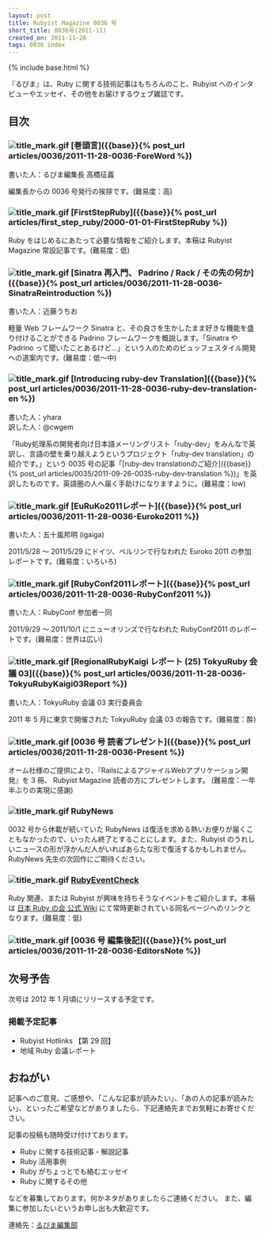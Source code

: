 ```yaml
---
layout: post
title: Rubyist Magazine 0036 号
short_title: 0036号(2011-11)
created_on: 2011-11-28
tags: 0036 index
---
```

{% include base.html %}


『るびま』は、Ruby に関する技術記事はもちろんのこと、Rubyist へのインタビューやエッセイ、その他をお届けするウェブ雑誌です。

## 目次

### ![title_mark.gif]({{base}}{{site.baseurl}}/images/title_mark.gif) [巻頭言]({{base}}{% post_url articles/0036/2011-11-28-0036-ForeWord %})

書いた人：るびま編集長 高橋征義

編集長からの 0036 号発行の挨拶です。(難易度：高)

### ![title_mark.gif]({{base}}{{site.baseurl}}/images/title_mark.gif) [FirstStepRuby]({{base}}{% post_url articles/first_step_ruby/2000-01-01-FirstStepRuby %})

Ruby をはじめるにあたって必要な情報をご紹介します。本稿は Rubyist Magazine 常設記事です。(難易度：低)

### ![title_mark.gif]({{base}}{{site.baseurl}}/images/title_mark.gif) [Sinatra 再入門、 Padrino / Rack / その先の何か]({{base}}{% post_url articles/0036/2011-11-28-0036-SinatraReintroduction %})

書いた人：近藤うちお

軽量 Web フレームワーク Sinatra と、その良さを生かしたまま好きな機能を盛り付けることができる Padrino フレームワークを概説します。「Sinatra や Padrino って聞いたことあるけど…」という人のためのビュッフェスタイル開発への道案内です。(難易度：低〜中)

### ![title_mark.gif]({{base}}{{site.baseurl}}/images/title_mark.gif)  [Introducing ruby-dev Translation]({{base}}{% post_url articles/0036/2011-11-28-0036-ruby-dev-translation-en %})

書いた人：yhara<br />
訳した人：@cwgem

「Ruby処理系の開発者向け日本語メーリングリスト「ruby-dev」をみんなで英訳し、言語の壁を乗り越えようというプロジェクト「ruby-dev translation」の紹介です。」という 0035 号の記事「[ruby-dev translationのご紹介]({{base}}{% post_url articles/0035/2011-09-26-0035-ruby-dev-translation %})」を英訳したものです。英語圏の人へ届く手助けになりますように。(難易度：low)

### ![title_mark.gif]({{base}}{{site.baseurl}}/images/title_mark.gif)  [EuRuKo2011レポート]({{base}}{% post_url articles/0036/2011-11-28-0036-Euroko2011 %})

書いた人：五十嵐邦明 (igaiga)

2011/5/28 〜 2011/5/29 にドイツ、ベルリンで行なわれた Euroko 2011 の参加レポートです。(難易度：いろいろ)

### ![title_mark.gif]({{base}}{{site.baseurl}}/images/title_mark.gif) [RubyConf2011レポート]({{base}}{% post_url articles/0036/2011-11-28-0036-RubyConf2011 %})

書いた人：RubyConf 参加者一同

2011/9/29 〜 2011/10/1 にニューオリンズで行なわれた RubyConf2011 のレポートです。(難易度：世界は広い)

### ![title_mark.gif]({{base}}{{site.baseurl}}/images/title_mark.gif) [RegionalRubyKaigi レポート (25) TokyuRuby 会議 03]({{base}}{% post_url articles/0036/2011-11-28-0036-TokyuRubyKaigi03Report %})

書いた人：TokyuRuby 会議 03 実行委員会

2011 年 5 月に東京で開催された TokyuRuby 会議 03 の報告です。(難易度：酔)

### ![title_mark.gif]({{base}}{{site.baseurl}}/images/title_mark.gif) [0036 号 読者プレゼント]({{base}}{% post_url articles/0036/2011-11-28-0036-Present %})

オーム社様のご提供により、『RailsによるアジャイルWebアプリケーション開発』を 3 冊、 Rubyist Magazine 読者の方にプレゼントします。 (難易度：一年半ぶりの実現に感謝)

### ![title_mark.gif]({{base}}{{site.baseurl}}/images/title_mark.gif) RubyNews

0032 号から休載が続いていた RubyNews は復活を求める熱いお便りが届くこともなかったので、いったん終了とすることにします。また、Rubyist のうれしいニュースの形が浮かんだ人がいればあらたな形で復活するかもしれません。RubyNews 先生の次回作にご期待ください。

### ![title_mark.gif]({{base}}{{site.baseurl}}/images/title_mark.gif) [RubyEventCheck](https://cosen.se/ruby-no-kai/RubyEventCheck)

Ruby 関連、または Rubyist が興味を持ちそうなイベントをご紹介します。本稿は [日本 Ruby の会 公式 Wiki](https://cosen.se/ruby-no-kai/) にて常時更新されている同名ページへのリンクとなります。(難易度：低)

### ![title_mark.gif]({{base}}{{site.baseurl}}/images/title_mark.gif) [0036 号 編集後記]({{base}}{% post_url articles/0036/2011-11-28-0036-EditorsNote %})

## 次号予告

次号は 2012 年 1 月頃にリリースする予定です。

### 掲載予定記事

* Rubyist Hotlinks 【第 29 回】
* 地域 Ruby 会議レポート


## おねがい

記事へのご意見、ご感想や、「こんな記事が読みたい」、「あの人の記事が読みたい」、といったご希望などがありましたら、下記連絡先までお気軽にお寄せください。

記事の投稿も随時受け付けております。

* Ruby に関する技術記事・解説記事
* Ruby 活用事例
* Ruby がちょっとでも絡むエッセイ
* Ruby に関するその他


などを募集しております。何かネタがありましたらご連絡ください。
また、編集に参加したいというお申し出も大歓迎です。

連絡先：[るびま編集部](mailto:magazine@ruby-no-kai.org)


